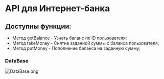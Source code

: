 # API для Интернет-банка

## Доступны функции:
- Метод getBalance - Узнать баланс по ID пользователя; 
- Метод takeMoney - Снятие заданной суммы с баланса пользователя;
- Метод putMoney - Пополнение баланса на заданную сумму;

### DataBase
![DataBase.png](..%2F..%2FPictures%2FDataBase.png)
